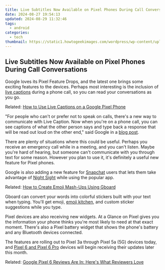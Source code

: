 ```yaml
---
title: Live Subtitles Now Available on Pixel Phones During Call Conversations
date: 2024-08-27 19:54:13
updated: 2024-08-29 11:32:46
tags:
  - android
categories:
  - tech
thumbnail: https://static1.howtogeekimages.com/wordpress/wp-content/uploads/2022/03/pixel-live-captions-call.jpg
---
```


## Live Subtitles Now Available on Pixel Phones During Call Conversations

Google loves its Pixel Feature Drops, and the latest one brings some exciting features to the devices. Perhaps most interesting is the inclusion of [live captions](https://android-frp.techidaily.com/in-2024-how-to-bypass-frp-from-htc-by-drfone-android/) during a phone call, so you can read your conversations as you go.

Related: [How to Use Live Captions on a Google Pixel Phone](https://android-frp.techidaily.com/in-2024-how-to-bypass-frp-from-htc-by-drfone-android/) 

 "For people who can't or prefer not to speak on calls, there's a new way to communicate with Live Caption. Now when you're on a phone call, you can see captions of what the other person says and type back a response that will be read out loud on the other end," said Google in a [blog post](https://blog.google/products/pixel/feature-drop-march-2022/).

 There are plenty of situations where this could be useful. Perhaps you receive an emergency call while in a meeting, and you can't listen. Maybe you're hard of hearing, but someone can't communicate with you through text for some reason. However you plan to use it, it's definitely a useful new feature for Pixel phones.

 Google is also adding a new feature for [Snapchat](https://screen-activity-recording.techidaily.com/2024-approved-optimize-your-communication-scheduling-and-planning-with-ease-google/) users that lets them take advantage of [Night Sight](https://youtube-webster.techidaily.com/ed-in-2024-boost-popularity-quickly-top-30-hashtags-every-gamer-needs/) while using the popular app.

Related: [How to Create Emoji Mash-Ups Using Gboard](https://graphic-issues.techidaily.com/gpu-recognition-error-fix/) 

 Gboard can convert your words into colorful stickers built with your text when typing. You'll get emoji, [emoji kitchen](https://graphic-issues.techidaily.com/gpu-recognition-error-fix/), and custom sticker suggestions while you type.

 Pixel devices are also receiving new widgets. At a Glance on Pixel gives you the information your phone thinks you're most likely to need at that exact moment. There's also a Pixel battery widget that shows the phone's battery and any Bluetooth devices connected.

 The features are rolling out to Pixel 3a through Pixel 5a (5G) devices today, and [Pixel 6 and Pixel 6 Pro](https://unlock-android.techidaily.com/top-apps-and-online-tools-to-track-itel-p55t-phone-withwithout-imei-number-by-drfone-android/) devices will begin receiving their updates later this month.

Related: [Google Pixel 6 Reviews Are In: Here's What Reviewers Love](https://unlock-android.techidaily.com/top-apps-and-online-tools-to-track-itel-p55t-phone-withwithout-imei-number-by-drfone-android/)

<ins class="adsbygoogle"
     style="display:block"
     data-ad-format="autorelaxed"
     data-ad-client="ca-pub-7571918770474297"
     data-ad-slot="1223367746"></ins>



<ins class="adsbygoogle"
     style="display:block"
     data-ad-client="ca-pub-7571918770474297"
     data-ad-slot="8358498916"
     data-ad-format="auto"
     data-full-width-responsive="true"></ins>
